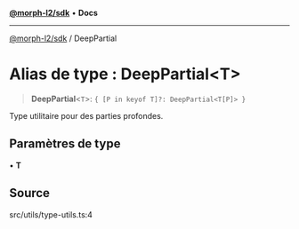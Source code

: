 [**@morph-l2/sdk**](../globals.md) • **Docs**

***

[@morph-l2/sdk](../globals.md) / DeepPartial

# Alias de type : DeepPartial\<T\>

> **DeepPartial**\<`T`\>: `{ [P in keyof T]?: DeepPartial<T[P]> }`

Type utilitaire pour des parties profondes.

## Paramètres de type

• **T**

## Source

src/utils/type-utils.ts:4
